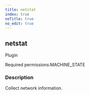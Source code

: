 ```yaml
---
title: netstat
index: true
noTitle: true
no_edit: true
---
```




<div class="vql_item"></div>


## netstat
<span class='vql_type label label-warning pull-right page-header'>Plugin</span>


<span class="permission_list vql_type">Required permissions:</span><span class="permission_list linkcolour label label-important">MACHINE_STATE</span>

### Description

Collect network information.

